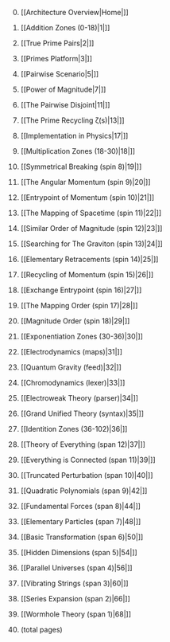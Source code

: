 0. [[Architecture Overview|Home|]]
0. [[Addition Zones (0-18)|1|]]
0. [[True Prime Pairs|2|]]
0. [[Primes Platform|3|]]
0. [[Pairwise Scenario|5|]]
0. [[Power of Magnitude|7|]]
0. [[The Pairwise Disjoint|11|]]
0. [[The Prime Recycling ζ(s)|13|]]
0. [[Implementation in Physics|17|]]
0. [[Multiplication Zones (18-30)|18|]]
0. [[Symmetrical Breaking (spin 8)|19|]]
0. [[The Angular Momentum (spin 9)|20|]]
0. [[Entrypoint of Momentum (spin 10)|21|]]
0. [[The Mapping of Spacetime (spin 11)|22|]]
0. [[Similar Order of Magnitude (spin 12)|23|]]
0. [[Searching for The Graviton (spin 13)|24|]]
0. [[Elementary Retracements (spin 14)|25|]]
0. [[Recycling of Momentum (spin 15)|26|]]
0. [[Exchange Entrypoint (spin 16)|27|]]
0. [[The Mapping Order (spin 17)|28|]]
0. [[Magnitude Order (spin 18)|29|]]
0. [[Exponentiation Zones (30-36)|30|]]
0. [[Electrodynamics (maps)|31|]]
0. [[Quantum Gravity (feed)|32|]]
0. [[Chromodynamics (lexer)|33|]]
0. [[Electroweak Theory (parser)|34|]]
0. [[Grand Unified Theory (syntax)|35|]]
0. [[Identition Zones (36-102)|36|]]
0. [[Theory of Everything (span 12)|37|]]
0. [[Everything is Connected (span 11)|39|]]
0. [[Truncated Perturbation (span 10)|40|]]
0. [[Quadratic Polynomials (span 9)|42|]]
0. [[Fundamental Forces (span 8)|44|]]
0. [[Elementary Particles (span 7)|48|]]
0. [[Basic Transformation (span 6)|50|]]
0. [[Hidden Dimensions (span 5)|54|]]
0. [[Parallel Universes (span 4)|56|]]
0. [[Vibrating Strings (span 3)|60|]]
0. [[Series Expansion (span 2)|66|]]
0. [[Wormhole Theory (span 1)|68|]]

0. (total pages)
